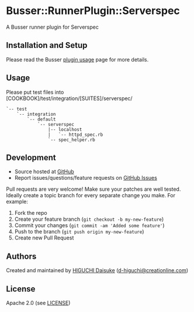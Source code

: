 # <a name="title"></a> Busser::RunnerPlugin::Serverspec

A Busser runner plugin for Serverspec

## <a name="installation"></a> Installation and Setup

Please read the Busser [plugin usage][plugin_usage] page for more details.

## <a name="usage"></a> Usage

Please put test files into [COOKBOOK]/test/integration/[SUITES]/serverspec/

```cookbook
`-- test
    `-- integration
        `-- default
            `-- serverspec
                |-- localhost
                |   `-- httpd_spec.rb
                `-- spec_helper.rb
```

## <a name="development"></a> Development

* Source hosted at [GitHub][repo]
* Report issues/questions/feature requests on [GitHub Issues][issues]

Pull requests are very welcome! Make sure your patches are well tested.
Ideally create a topic branch for every separate change you make. For
example:

1. Fork the repo
2. Create your feature branch (`git checkout -b my-new-feature`)
3. Commit your changes (`git commit -am 'Added some feature'`)
4. Push to the branch (`git push origin my-new-feature`)
5. Create new Pull Request

## <a name="authors"></a> Authors

Created and maintained by [HIGUCHI Daisuke][author] (<d-higuchi@creationline.com>)

## <a name="license"></a> License

Apache 2.0 (see [LICENSE][license])


[author]:           https://github.com/cl-lab-k
[issues]:           https://github.com/cl-lab-k/busser-serverspec/issues
[license]:          https://github.com/cl-lab-k/busser-serverspec/blob/master/LICENSE
[repo]:             https://github.com/cl-lab-k/busser-serverspec
[plugin_usage]:     http://docs.kitchen-ci.org/busser/plugin-usage
